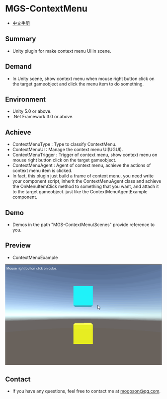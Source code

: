 ﻿# MGS-ContextMenu
- [中文手册](./README_ZH.md)

## Summary
- Unity plugin for make context menu UI in scene.

## Demand
- In Unity scene, show context menu when mouse right button click on
  the target gameobject and click the menu item to do something.

## Environment
- Unity 5.0 or above.
- .Net Framework 3.0 or above.

## Achieve
- ContextMenuType : Type to classify ContextMenu.
- ContextMenuUI : Manage the context menu UI(UGUI).
- ContextMenuTrigger : Trigger of context menu, show context menu on
  mouse right button click on the target
  gameobject.
- ContextMenuAgent : Agent of context menu, achieve the actions of
  context menu item is clicked.
- In fact, this plugin just build a frame
  of context menu, you need write your component script, inherit the
  ContextMenuAgent class and achieve the OnMenuItemClick method to
  something that you want, and attach it to the target gameobject. just
  like the ContextMenuAgentExample component.

## Demo
- Demos in the path "MGS-ContextMenu\Scenes" provide reference to you.

## Preview
- ContextMenuExample

![ContextMenuExample](./Attachments/README_Image/ContextMenuExample.gif)

## Contact
- If you have any questions, feel free to contact me at mogoson@qq.com.
